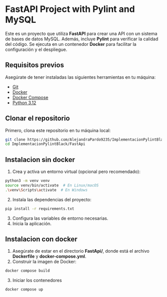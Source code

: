 # FastAPI Project with Pylint and MySQL

Este es un proyecto que utiliza **FastAPI** para crear una API con un sistema de bases de datos MySQL. Además, incluye **Pylint** para verificar la calidad del código. Se ejecuta en un contenedor **Docker** para facilitar la configuración y el despliegue.

## Requisitos previos

Asegúrate de tener instaladas las siguientes herramientas en tu máquina:

- [Git](https://git-scm.com/)
- [Docker](https://www.docker.com/)
- [Docker Compose](https://docs.docker.com/compose/install/)
- [Python 3.12](https://www.python.org/)

## Clonar el repositorio

Primero, clona este repositorio en tu máquina local:

```bash
git clone https://github.com/AlejandraPardo9235/ImplementacionPylintBlack.git
cd ImplementacionPylintBlack/FastApi
```

## Instalacion sin docker

1. Crea y activa un entorno virtual (opcional pero recomendado):
```bash
python3 -m venv venv
source venv/bin/activate  # En Linux/macOS
.\venv\Scripts\activate  # En Windows
```
2. Instala las dependencias del proyecto:
```bash
pip install -r requirements.txt
```
3. Configura las variables de entorno necesarias.
4. Inicia la aplicación.

   
## Instalacion con docker

1. Asegúrate de estar en el directorio **FastApi/**, donde está el archivo **Dockerfile** y **docker-compose.yml**.
2.  Construir la imagen de Docker:
```bash
docker compose build 
```
3. Iniciar los contenedores
```bash
docker compose up
```
